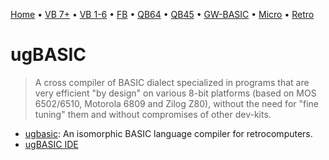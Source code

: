[Home](https://gotbasic.com) • [VB 7+](vb.md) • [VB 1-6](vb6.md) • [FB](freebasic.md) • [QB64](qb64.md) • [QB45](qb.md) • [GW-BASIC](gw-basic.md) • [Micro](micro.md) • [Retro](retro.md)

# ugBASIC

> A cross compiler of BASIC dialect specialized in programs that are very efficient "by design" on various 8-bit platforms (based on MOS 6502/6510, Motorola 6809 and Zilog Z80), without the need for "fine tuning" them and without compromises of other dev-kits.

- [ugbasic](https://github.com/spotlessmind1975/ugbasic): An isomorphic BASIC language compiler for retrocomputers.
- [ugBASIC IDE](https://spotlessmind1975.itch.io/ugbasic-ide)
